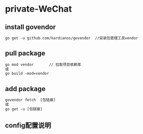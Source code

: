 # private-WeChat


## install govendor
~~~txt
go get -u github.com/kardianos/govendor  //安装包管理工具vendor
~~~


## pull package
~~~txt
go mod vendor       // 拉取项目依赖库
或
go build -mod=vendor
~~~

## add package
~~~txt
govendor fetch  [包链接]   
或
go get -u [包链接]
~~~



## config配置说明
~~~text

~~~


